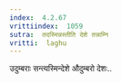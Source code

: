 ```yaml
---
index:  4.2.67
vrittiindex:  1059
sutra:  तदस्मिन्नस्तीति देशे तन्नाम्नि
vritti:  laghu 
---
```


उदुम्बराः सन्त्यस्मिन्देशे औदुम्बरो देशः..

